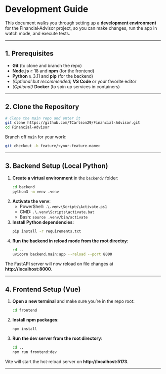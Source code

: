 # Development Guide

This document walks you through setting up a **development environment** for the Financial‑Advisor project, so you can make changes, run the app in watch mode, and execute tests.

---

## 1. Prerequisites

- **Git** (to clone and branch the repo)
- **Node.js** ≥ 18 and **npm** (for the frontend)
- **Python** ≥ 3.11 and **pip** (for the backend)
- *(Optional but recommended)* **VS Code** or your favorite editor
- *(Optional)* **Docker** (to spin up services in containers)

---

## 2. Clone the Repository

```bash
# Clone the main repo and enter it
git clone https://github.com/TCarlson29/Financial-Advisor.git
cd Financial-Advisor
```

Branch off `main` for your work:

```bash
git checkout -b feature/<your-feature-name>
```

---

## 3. Backend Setup (Local Python)

1. **Create a virtual environment** in the `backend/` folder:
   ```bash
   cd backend
   python3 -m venv .venv
   ```
2. **Activate the venv**:
   - PowerShell: `.\.venv\Scripts\Activate.ps1`  
   - CMD:       `.\.venv\Scripts\activate.bat`  
   - Bash:      `source .venv/bin/activate`
3. **Install Python dependencies**:
   ```bash
   pip install -r requirements.txt
   ```
4. **Run the backend in reload mode from the root directoy**:
   ```bash
   cd ..
   uvicorn backend.main:app --reload --port 8000
   ```

The FastAPI server will now reload on file changes at **http://localhost:8000**.

---

## 4. Frontend Setup (Vue)

1. **Open a new terminal** and make sure you’re in the repo root:
   ```bash
   cd frontend
   ```
2. **Install npm packages**:
   ```bash
   npm install
   ```
3. **Run the dev server from the root directory**:
   ```bash
   cd ..
   npm run frontend:dev 
   ```

Vite will start the hot‑reload server on **http://localhost:5173**.

---

